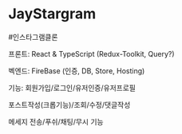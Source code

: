 # JayStargram

#인스타그램클론

프론트: 
React & TypeScript 
(Redux-Toolkit, Query?)

벡엔드: 
FireBase 
(인증, DB, Store, Hosting)

기능: 
회원가입/로그인/유저인증/유저프로필

포스트작성(크롭기능)/조회/수정/댓글작성

메세지 전송/푸쉬/채팅/무시 기능
